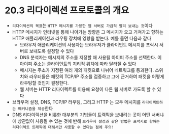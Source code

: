 # 20.3 리다이렉션 프로토콜의 개요

- `리다이렉션의 목표`는 `HTTP 메시지를 가용한 웹 서버로 가급적 빨리 보내는 것`이다
- HTTP 메시지가 인터넷을 통해 나아가는 방향은 그 메시지가 오고 거쳐가고 향하는 HTTP 애플리케이션과 라우팅 장치에 영향을 받는다. 예를 들면 다음과 같다
  - 브라우저 애플리케이션의 사용자는 브라우저가 클라이언트 메시지를 프락시 서버로 보내도록 설정할 수 있다
  - DNS 분석자는 메시지의 주소를 지정할 때 사용될 아이피 주소를 선택한다. 이 아이피 주소는 클라이언트의 지리적 위치에 따라 달라질 수 있다
  - 메시지는 주소가 지정된 여러 개의 패킷으로 나뉘어 네트워크를 통과한다. 스위치와 라우터들은 패킷의 TCP/IP 주소를 검증하고 그에 근거하여 패킷을 어떻게 라우팅할 것인지 결정한다.
  - 웹 서버는 HTTP 리다이렉트를 이용해 요청이 다른 웹 서버로 가도록 할 수 있다
- 브라우저 설정, DNS, TCP/IP 라우팅, 그리고 HTTP 는 모두 메시지를 `리다이렉트하는 메커니즘을 제공`한다
- DNS 리다이렉션을 비롯한 대부분의 기법들이 트랙픽을 보내려는 곳이 어떤 서버냐에 상관없이 사용될 수 있는 것에 반해 `브라우저 설정과 같은 방법은 프락시로 향하는 리다이렉트 트래픽에 대해서만 사용할 수 있다는 점에 주의!`
